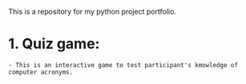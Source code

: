 This is a repository for my python project portfolio.

# 1. Quiz game:
    - This is an interactive game to test participant's kmowledge of computer acronyms.
